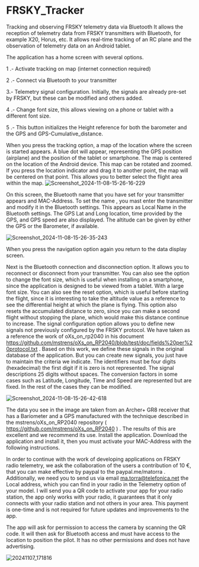 # FRSKY_Tracker
Tracking and observing FRSKY telemetry data via Bluetooth
It allows the reception of telemetry data from FRSKY transmitters with Bluetooth, for example X20, Horus, etc.
It allows real-time tracking of an RC plane and the observation of telemetry data on an Android tablet.

The application has a home screen with several options.

1 .- Activate tracking on map (internet connection required)

2 .- Connect via Bluetooth to your transmitter

3.- Telemetry signal configuration. Initially, the signals are already pre-set by FRSKY, but these can be modified and others added.

4 .- Change font size, this allows viewing on a phone or tablet with a different font size.

5 .- This button initializes the Height reference for both the barometer and the GPS and GPS-Cumulative_distance.



When you press the tracking option, a map of the location where the screen is started appears. A blue dot will appear, representing the GPS position (airplane) and the position of the tablet or smartphone.
The map is centered on the location of the Android device. This map can be rotated and zoomed. If you press the location indicator and drag it to another point, the map will be centered on that point. This allows you to better select the flight area within the map.
![Screenshot_2024-11-08-15-26-16-229](https://github.com/user-attachments/assets/53390c08-be95-4282-96f6-b3dbff2950ff)

On this screen, the Bluetooth name that you have set for your transmitter appears and MAC-Address. To set the name , you mast enter the transmitter and modify it in the Bluetooth settings. This appears as Local Name in the Bluetooth settings.
The GPS Lat and Long location, time provided by the GPS, and GPS speed are also displayed. The altitude can be given by either the GPS or the Barometer, if available.

![Screenshot_2024-11-08-15-26-35-243](https://github.com/user-attachments/assets/ab8b06f4-a7b0-45a1-9265-77c1009dee36)

When you press the navigation option again you return to the data display screen.

Next is the Bluetooth connection and disconnection option. It allows you to reconnect or disconnect from your transmitter.
You can also see the option to change the font size, which is useful when installing on a smartphone, since the application is designed to be viewed from a tablet. With a large font size.
You can also see the reset option, which is useful before starting the flight, since it is interesting to take the altitude value as a reference to see the differential height at which the plane is flying. This option also resets the accumulated distance to zero, since you can make a second flight without stopping the plane, which would make this distance continue to increase.
The signal configuration option allows you to define new signals not previously configured by the FRSKY protocol. We have taken as a reference the work of oXs_on_rp2040 in his document https://github.com/mstrens/oXs_on_RP2040/blob/test/doc/fields%20per%20protocol.txt . Based on this work, we define these signals in the original database of the application. But you can create new signals, you just have to maintain the criteria we indicate.
The identifiers must be four digits (hexadecimal) the first digit if it is zero is not represented.
The signal descriptions 25 digits without spaces.
The conversion factors in some cases such as Latitude, Longitude, Time and Speed ​​are represented but are fixed. In the rest of the cases they can be modified.

![Screenshot_2024-11-08-15-26-42-618](https://github.com/user-attachments/assets/3f815183-74fb-420b-bd85-88e3f1ac6ae0)


The data you see in the image are taken from an Archer+ GR8 receiver that has a Bariometer and a GPS manufactured with the technique described in the mstrens/oXs_on_RP2040 repository ( https://github.com/mstrens/oXs_on_RP2040 ) . The results of this are excellent and we recommend its use.
Install the application.
Download the application and install it, then you must activate your MAC-Address with the following instructions.

In order to continue with the work of developing applications on FRSKY radio telemetry, we ask the collaboration of the users a contribution of 10 €, that you can make effective by paypal to the  paypal.me/matorra . Additionally, we need you to send us via email ma.torra@telefonica.net the Local address, which you can find in your radio in the Telemetry option of your model. I will send you a QR code to activate your app for your radio station, the app only works with your radio, it guarantees that it only connects with your radio station and not others in your area. This payment is one-time and is not required for future updates and improvements to the app.

The app will ask for permission to access the camera by scanning the QR code. It will then ask for Bluetooth access and must have access to the location to position the pilot. It has no other permissions and does not have advertising.

![20241107_171816](https://github.com/user-attachments/assets/493d327e-3ed5-46c9-bbc7-dcc3d3eb300b)
